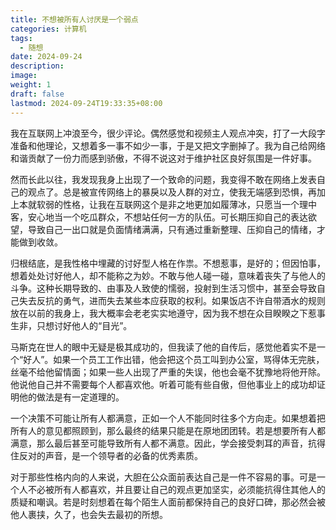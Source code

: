 ```yaml
---
title: 不想被所有人讨厌是一个弱点
categories: 计算机
tags:
  - 随想
date: 2024-09-24
description: 
image: 
weight: 1
draft: false
lastmod: 2024-09-24T19:33:35+08:00
---
```

我在互联网上冲浪至今，很少评论。偶然感觉和视频主人观点冲突，打了一大段字准备和他理论，又想着多一事不如少一事，于是又把文字删掉了。我为自己给网络和谐贡献了一份力而感到骄傲，不得不说这对于维护社区良好氛围是一件好事。

然而长此以往，我发现我身上出现了一个致命的问题，我变得不敢在网络上发表自己的观点了。总是被宣传网络上的暴戾以及人群的对立，使我无端感到恐惧，再加上本就软弱的性格，让我在互联网这个是非之地更加如履薄冰，只愿当一个理中客，安心地当一个吃瓜群众，不想站任何一方的队伍。可长期压抑自己的表达欲望，导致自己一出口就是负面情绪满满，只有通过重新整理、压抑自己的情绪，才能做到收敛。

归根结底，是我性格中埋藏的讨好型人格在作祟。不想惹事，是好的；但因怕事，想着处处讨好他人，却不能称之为妙。不敢与他人碰一碰，意味着丧失了与他人的斗争。这种长期导致的、由事及人致使的懦弱，投射到生活习惯中，甚至会导致自己失去反抗的勇气，进而失去某些本应获取的权利。如果饭店不许自带酒水的规则放在以前的我身上，我大概率会老老实实地遵守，因为我不想在众目睽睽之下惹事生非，只想讨好他人的“目光”。

马斯克在世人的眼中无疑是极其成功的，但我读了他的自传后，感觉他着实不是一个“好人”。如果一个员工工作出错，他会把这个员工叫到办公室，骂得体无完肤，丝毫不给他留情面；如果一些人出现了严重的失误，他也会毫不犹豫地将他开除。他说他自己并不需要每个人都喜欢他。听着可能有些自傲，但他事业上的成功却证明他的做法是有一定道理的。

一个决策不可能让所有人都满意，正如一个人不能同时往多个方向走。如果想着把所有人的意见都照顾到，那么最终的结果只能是在原地团团转。若是想要所有人都满意，那么最后甚至可能导致所有人都不满意。因此，学会接受刺耳的声音，抗得住反对的声音，是一个领导者的必备的优秀素质。

对于那些性格内向的人来说，大胆在公众面前表达自己是一件不容易的事。可是一个人不必被所有人都喜欢，并且要让自己的观点更加坚实，必须能抗得住其他人的质疑和嘲讽。若是时刻想着在每个陌生人面前都保持自己的良好口碑，那必然会被他人裹挟，久了，也会失去最初的所想。






